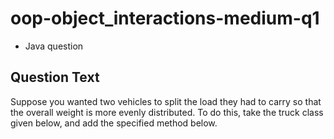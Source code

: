 # oop-object_interactions-medium-q1

- Java question

## Question Text

Suppose you wanted two vehicles to split the load they had to carry so that the overall weight is more evenly
distributed. To do this, take the truck class given below, and add the specified method below. 
